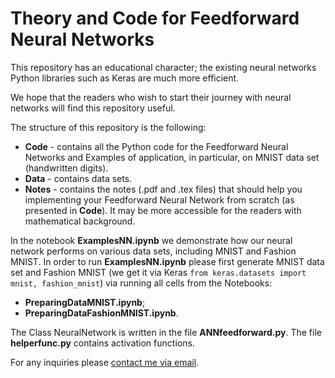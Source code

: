 ﻿# Theory and Code for Feedforward Neural Networks

This repository has an educational character; the existing neural networks Python libraries such as Keras are much more efficient. 

We hope that the readers who wish to start their journey with neural networks will find this repository useful. 

The structure of this repository is the following:

* **Code** - contains all the Python code for the Feedforward Neural Networks and Examples of application, in particular, on MNIST data set (handwritten digits).
* **Data** - contains data sets.
* **Notes** - contains the notes (.pdf and .tex files) that should help you implementing your Feedforward Neural Network from scratch (as presented in **Code**). It may be more accessible for the readers with mathematical background. 

In the notebook **ExamplesNN.ipynb** we demonstrate how our neural network performs on various data sets, including MNIST and Fashion MNIST. 
In order to run **ExamplesNN.ipynb** please first generate MNIST data set and Fashion MNIST (we get it via Keras <code>from keras.datasets import mnist, fashion_mnist</code>) via running all cells from the Notebooks: 
* **PreparingDataMNIST.ipynb**;
* **PreparingDataFashionMNIST.ipynb**.

The Class NeuralNetwork is written in the file **ANNfeedforward.py**. The file **helperfunc.py** contains activation functions.

For any inquiries please  <a href = "mailto: michal.gnacik@port.ac.uk">contact me via email</a>.